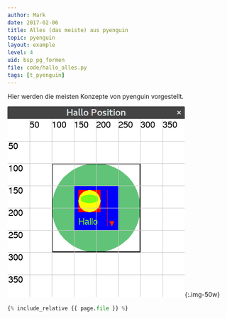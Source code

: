 ```yaml
---
author: Mark
date: 2017-02-06
title: Alles (das meiste) aus pyenguin
topic: pyenguin
layout: example
level: 4
uid: bsp_pg_formen
file: code/hallo_alles.py
tags: [t_pyenguin]
---
```


Hier werden die meisten Konzepte von pyenguin vorgestellt.

![Dein erstes Fenster](alles.png){:.img-50w}

```python
{% include_relative {{ page.file }} %}
```
